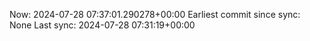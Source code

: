 Now: 2024-07-28 07:37:01.290278+00:00 Earliest commit since sync: None Last sync: 2024-07-28 07:31:19+00:00
